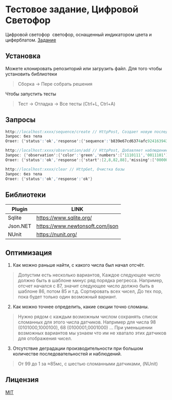 ﻿# Тестовое задание, Цифровой Светофор

Цифровой светофор ­ светофор, оснащенный индикатором цвета и циферблатом. [Задание](https://github.com/BolatovAlau/Trafic/blob/master/%D0%A2%D0%B5%D1%81%D1%82%D0%BE%D0%B2%D0%BE%D0%B5%20%D0%B7%D0%B0%D0%B4%D0%B0%D0%BD%D0%B8%D0%B5%20%D0%A6%D0%B8%D1%84%D1%80%D0%BE%D0%B2%D0%BE%D0%B9%20%D0%A1%D0%B2%D0%B5%D1%82%D0%BE%D1%84%D0%BE%D1%80%20(b).pdf)

## Установка

Можете клонировать репозиторий или загрузить файл. 
Для того чтобы установить библиотеки
> Сборка -> Пере собрать решения

Чтобы запустить тесты
> Тест -> Отладка -> Все тесты (Ctrl+L, Ctrl+A)

## Запросы

```c#
http://localhost:xxxx/sequence/create // HttpPost, Создает новую последовательность
Запрос: без тела
Ответ: {'status':'ok','response':{'sequence':'b839e67c­d637­4afc­9241­63943c4fea83'}}

http://localhost:xxxx/observation/add // HttpPost, Добавляет наблюдение для последовательности
Запрос: {'observation':{'color':'green','numbers':['1110111','0011101']},'sequence':'b839e67c­d637­4afc­9241­63943c4fea83'}
Ответ: {'status':'ok','response':{'start':[2,8,82,88],'missing':['0000000','1000000']}}

http://localhost:xxxx/clear // HttpGet, Очистка базы
Запрос: без тела
Ответ: {'status':'ok','response':'ok'}
```

## Библиотеки

| Plugin | LINK |
| ------ | ------ |
| Sqlite | https://www.sqlite.org/ |
| Json.NET | https://www.newtonsoft.com/json |
| NUnit | https://nunit.org/ |

##  Оптимизация

1. Как можно раньше найти, с какого числа был начал отсчёт.
> Допустим есть несколько вариантов, Каждое следующее число должно быть в шаблоне минус ряд порядка регресса. Например, отсчет начался с 87, значит следующее число должно быть в шаблоне 86, потом 85 и т.д. Сортировать всех чисел, До тех пор, пока будет только один возможный вариант.
2. Как можно точнее определить, какие секции точно сломаны.
> Нужно рядом с каждым возможным числом сохранять список сломанных для этого числа датчиков. 
Например для числа 98 (0101000,1000100), 68 (0100001,0001000) ... При уменьшении возможных вариантов мы узнаем что им не хватало этих датчиков для отображения чисел.
3. Отсутствие деградации производительности при большом количестве последовательностей и наблюдений.
> От 99 до 1 за ≈85мс, с шестью сломанными датчиками,  (NUnit)

## Лицензия
[MIT](https://choosealicense.com/licenses/mit/)
